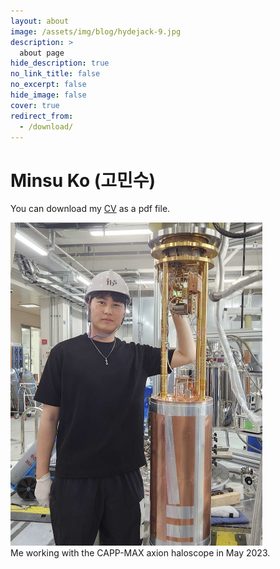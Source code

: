 ```yaml
---
layout: about
image: /assets/img/blog/hydejack-9.jpg
description: >
  about page
hide_description: true
no_link_title: false
no_excerpt: false
hide_image: false
cover: true
redirect_from:
  - /download/
---
```


# Minsu Ko (고민수)

<!--author-->

You can download my [CV] as a pdf file.

<p align="left">
  <img src="/assets/img/me_MAX.jpg" style="width:80%; height:auto;"/>
  <br>
  Me working with the CAPP-MAX axion haloscope in May 2023.
</p>
<div style="clear:both;"></div>


[CV]: /distributions/cv_minsu.pdf

